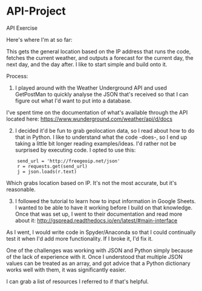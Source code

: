 # API-Project
API Exercise

Here's where I'm at so far:

This gets the general location based on the IP address that runs the code, fetches the current weather, and outputs a forecast for the current day, the next day, and the day after. I like to start simple and build onto it.

Process:
1. I played around with the Weather Underground API and used GetPostMan to quickly analyse the JSON that's received so that I can figure out what I'd want to put into a database.

I've spent time on the documentation of what's available through the API located here: https://www.wunderground.com/weather/api/d/docs

2. I decided it'd be fun to grab geolocation data, so I read about how to do that in Python. I like to understand what the code -does-, so I end up taking a little bit longer reading examples/ideas. I'd rather not be surprised by executing code. I opted to use this:
```
    send_url = 'http://freegeoip.net/json'
    r = requests.get(send_url)
    j = json.loads(r.text)
```
Which grabs location based on IP. It's not the most accurate, but it's reasonable.

3. I followed the tutorial to learn how to input information in Google Sheets. I wanted to be able to have it working before I build on that knowledge. Once that was set up, I went to their documentation and read more about it: http://gspread.readthedocs.io/en/latest/#main-interface

As I went, I would write code in Spyder/Anaconda so that I could continually test it when I'd add more functionality. If I broke it, I'd fix it.

One of the challenges was working with JSON and Python simply because of the lack of experience with it. Once I understood that multiple JSON values can be treated as an array, and got advice that a Python dictionary works well with them, it was significantly easier.

I can grab a list of resources I referred to if that's helpful.
